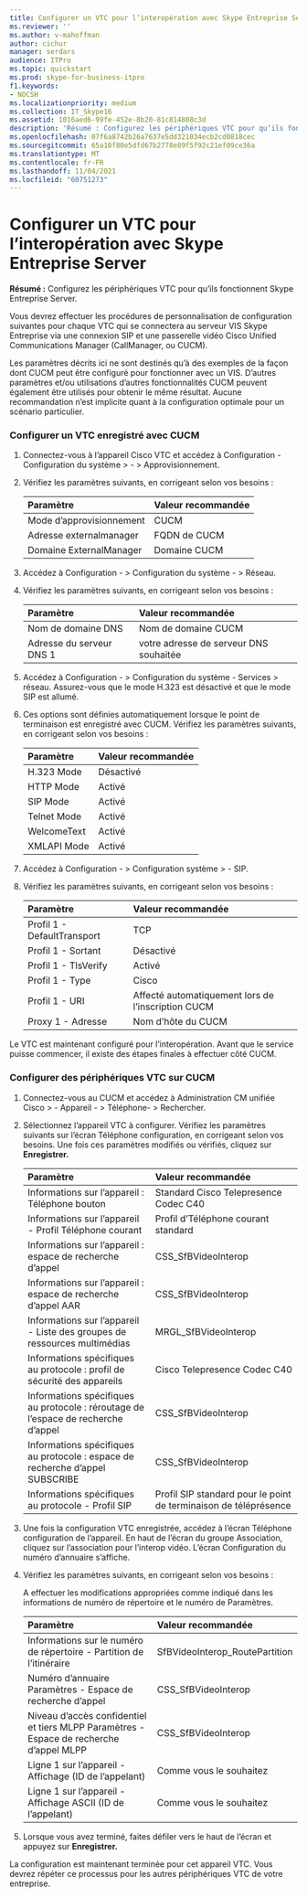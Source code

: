 ```yaml
---
title: Configurer un VTC pour l’interopération avec Skype Entreprise Server
ms.reviewer: ''
ms.author: v-mahoffman
author: cichur
manager: serdars
audience: ITPro
ms.topic: quickstart
ms.prod: skype-for-business-itpro
f1.keywords:
- NOCSH
ms.localizationpriority: medium
ms.collection: IT_Skype16
ms.assetid: 1016aed6-99fe-452e-8b20-81c814808c3d
description: 'Résumé : Configurez les périphériques VTC pour qu’ils fonctionnent Skype Entreprise Server.'
ms.openlocfilehash: 07f6a8742b26a7637e5dd321034ecb2cd0818cec
ms.sourcegitcommit: 65a10f80e5dfd67b2778e09f5f92c21ef09ce36a
ms.translationtype: MT
ms.contentlocale: fr-FR
ms.lasthandoff: 11/04/2021
ms.locfileid: "60751273"
---
```

# <a name="configure-a-vtc-for-interoperation-with-skype-for-business-server"></a>Configurer un VTC pour l’interopération avec Skype Entreprise Server
 
**Résumé :** Configurez les périphériques VTC pour qu’ils fonctionnent Skype Entreprise Server.
  
Vous devrez effectuer les procédures de personnalisation de configuration suivantes pour chaque VTC qui se connectera au serveur VIS Skype Entreprise via une connexion SIP et une passerelle vidéo Cisco Unified Communications Manager (CallManager, ou CUCM).
  
Les paramètres décrits ici ne sont destinés qu’à des exemples de la façon dont CUCM peut être configuré pour fonctionner avec un VIS. D’autres paramètres et/ou utilisations d’autres fonctionnalités CUCM peuvent également être utilisés pour obtenir le même résultat. Aucune recommandation n’est implicite quant à la configuration optimale pour un scénario particulier.
  
### <a name="configure-a-vtc-registered-with-cucm"></a>Configurer un VTC enregistré avec CUCM

1. Connectez-vous à l’appareil Cisco VTC et accédez à Configuration - Configuration du système \> - \> Approvisionnement.
    
2. Vérifiez les paramètres suivants, en corrigeant selon vos besoins : 
    
   |**Paramètre**|**Valeur recommandée**|
   |:-----|:-----|
   |Mode d’approvisionnement  <br/> | CUCM <br/> |
   |Adresse externalmanager  <br/> | FQDN de CUCM <br/> |
   | Domaine ExternalManager <br/> |Domaine CUCM  <br/> |
   
3. Accédez à Configuration - \> Configuration du système - \> Réseau.
    
4. Vérifiez les paramètres suivants, en corrigeant selon vos besoins : 
    
   |**Paramètre**|**Valeur recommandée**|
   |:-----|:-----|
   |Nom de domaine DNS  <br/> | Nom de domaine CUCM <br/> |
   |Adresse du serveur DNS 1  <br/> | votre adresse de serveur DNS souhaitée <br/> |
   
5. Accédez à Configuration - \> Configuration du système - Services \> réseau. Assurez-vous que le mode H.323 est désactivé et que le mode SIP est allumé. 
    
6. Ces options sont définies automatiquement lorsque le point de terminaison est enregistré avec CUCM. Vérifiez les paramètres suivants, en corrigeant selon vos besoins : 
    
   |**Paramètre**|**Valeur recommandée**|
   |:-----|:-----|
   |H.323 Mode  <br/> | Désactivé <br/> |
   |HTTP Mode  <br/> | Activé <br/> |
   | SIP Mode <br/> | Activé <br/> |
   |Telnet Mode  <br/> | Activé <br/> |
   |WelcomeText  <br/> | Activé <br/> |
   |XMLAPI Mode  <br/> | Activé <br/> |
   
7. Accédez à Configuration - \> Configuration système \> - SIP.
    
8. Vérifiez les paramètres suivants, en corrigeant selon vos besoins : 
    
   |**Paramètre**|**Valeur recommandée**|
   |:-----|:-----|
   |Profil 1 - DefaultTransport  <br/> | TCP <br/> |
   |Profil 1 - Sortant  <br/> | Désactivé <br/> |
   |Profil 1 - TlsVerify  <br/> | Activé <br/> |
   |Profil 1 - Type  <br/> | Cisco <br/> |
   |Profil 1 - URI  <br/> | Affecté automatiquement lors de l’inscription CUCM <br/> |
   |Proxy 1 - Adresse  <br/> |Nom d’hôte du CUCM  <br/> |
   
Le VTC est maintenant configuré pour l’interopération. Avant que le service puisse commencer, il existe des étapes finales à effectuer côté CUCM.
### <a name="configure-vtc-devices-on-cucm"></a>Configurer des périphériques VTC sur CUCM

1. Connectez-vous au CUCM et accédez à Administration CM unifiée Cisco \> - Appareil - \> Téléphone- \> Rechercher. 
    
2. Sélectionnez l’appareil VTC à configurer. Vérifiez les paramètres suivants sur l’écran Téléphone configuration, en corrigeant selon vos besoins. Une fois ces paramètres modifiés ou vérifiés, cliquez sur **Enregistrer.**
    
   |**Paramètre**|**Valeur recommandée**|
   |:-----|:-----|
   |Informations sur l’appareil : Téléphone bouton  <br/> | Standard Cisco Telepresence Codec C40 <br/> |
   |Informations sur l’appareil - Profil Téléphone courant  <br/> | Profil d’Téléphone courant standard <br/> |
   |Informations sur l’appareil : espace de recherche d’appel  <br/> | CSS_SfBVideoInterop <br/> |
   |Informations sur l’appareil : espace de recherche d’appel AAR  <br/> | CSS_SfBVideoInterop <br/> |
   |Informations sur l’appareil - Liste des groupes de ressources multimédias  <br/> | MRGL_SfBVideoInterop <br/> |
   |Informations spécifiques au protocole : profil de sécurité des appareils  <br/> | Cisco Telepresence Codec C40 <br/> |
   |Informations spécifiques au protocole : réroutage de l’espace de recherche d’appel  <br/> | CSS_SfBVideoInterop <br/> |
   |Informations spécifiques au protocole : espace de recherche d’appel SUBSCRIBE  <br/> | CSS_SfBVideoInterop <br/> |
   |Informations spécifiques au protocole - Profil SIP  <br/> | Profil SIP standard pour le point de terminaison de téléprésence <br/> |
   
3. Une fois la configuration VTC enregistrée, accédez à l’écran Téléphone configuration de l’appareil. En haut de l’écran du groupe Association, cliquez sur l’association pour l’interop vidéo. L’écran Configuration du numéro d’annuaire s’affiche. 
    
4. Vérifiez les paramètres suivants, en corrigeant selon vos besoins : 
    
    A effectuer les modifications appropriées comme indiqué dans les informations de numéro de répertoire et le numéro de Paramètres.
    
   |**Paramètre**|**Valeur recommandée**|
   |:-----|:-----|
   | Informations sur le numéro de répertoire - Partition de l’itinéraire <br/> | SfBVideoInterop_RoutePartition <br/> |
   |Numéro d’annuaire Paramètres - Espace de recherche d’appel  <br/> | CSS_SfBVideoInterop <br/> |
   |Niveau d’accès confidentiel et tiers MLPP Paramètres - Espace de recherche d’appel MLPP  <br/> | CSS_SfBVideoInterop <br/> |
   |Ligne 1 sur l’appareil - Affichage (ID de l’appelant)  <br/> | Comme vous le souhaitez <br/> |
   |Ligne 1 sur l’appareil - Affichage ASCII (ID de l’appelant)  <br/> | Comme vous le souhaitez <br/> |
   
5. Lorsque vous avez terminé, faites défiler vers le haut de l’écran et appuyez sur **Enregistrer.** 
    
La configuration est maintenant terminée pour cet appareil VTC. Vous devrez répéter ce processus pour les autres périphériques VTC de votre entreprise.

